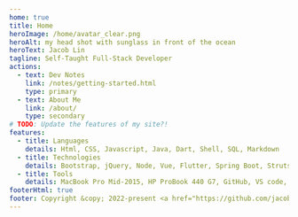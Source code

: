 ```yaml
---
home: true
title: Home
heroImage: /home/avatar_clear.png
heroAlt: my head shot with sunglass in front of the ocean
heroText: Jacob Lin
tagline: Self-Taught Full-Stack Developer
actions:
  - text: Dev Notes
    link: /notes/getting-started.html
    type: primary
  - text: About Me
    link: /about/
    type: secondary
# TODO: Update the features of my site?!
features:
  - title: Languages
    details: Html, CSS, Javascript, Java, Dart, Shell, SQL, Markdown
  - title: Technologies
    details: Bootstrap, jQuery, Node, Vue, Flutter, Spring Boot, Struts, Servlet & JSP, MySQL, Git, GCP
  - title: Tools
    details: MacBook Pro Mid-2015, HP ProBook 440 G7, GitHub, VS code, Insomnia, Google Drive.
footerHtml: true
footer: Copyright &copy; 2022-present <a href="https://github.com/jacoblindev" rel="noreferrer noopener" target="_blank">Jacob Lin</a> | Power by <a href="https://v2.vuepress.vuejs.org/" rel="noreferrer noopener" target="_blank">Vuepress</a>
---
```

